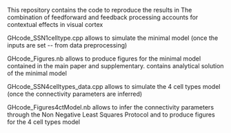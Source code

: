 This repository contains the code to reproduce the results in 
The combination of feedforward and feedback processing accounts for contextual effects in visual cortex

GHcode_SSN1celltype.cpp allows to simulate the minimal model (once the inputs are set -- from data preprocessing) 

GHcode_Figures.nb allows to produce figures for the minimal model contained in the main paper and supplementary. contains analytical solution of the minimal model

GHcode_SSN4celltypes_data.cpp allows to simulate the 4 cell types model (once the connectivity parameters are inferred)

GHcode_Figures4ctModel.nb allows to infer the connectivity parameters through the Non Negative Least Squares Protocol and to produce figures for the 4 cell types model
